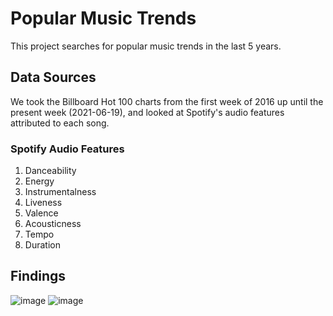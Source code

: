 # Popular Music Trends

This project searches for popular music trends in the last 5 years. 

## Data Sources

We took the Billboard Hot 100 charts from the first week of 2016 up until the present week (2021-06-19), and looked at Spotify's audio features attributed to each song. 

### Spotify Audio Features

1. Danceability
2. Energy
3. Instrumentalness
4. Liveness
5. Valence
6. Acousticness
7. Tempo
8. Duration

## Findings

![image](https://user-images.githubusercontent.com/68654923/123173531-be492600-d44c-11eb-8bec-2d98d3d3c832.png)
![image](https://user-images.githubusercontent.com/68654923/123173563-c903bb00-d44c-11eb-9592-3484d98bd24a.png)
